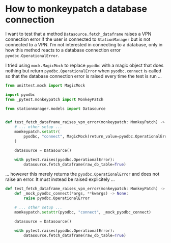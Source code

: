 # How to monkeypatch a database connection

I want to test that a method `Datasource.fetch_dataframe` raises a VPN connection error
if the user is connected to `StationManager` but is not connected to a VPN.  I'm not
interested in connecting to a database, only in how this method reacts to a database 
connection error `pyodbc.OperationalError`.

I tried using `mock.MagicMock` to replace `pyodbc` with a magic object that does nothing
but return `pyodbc.OperationalError` when `pyodbc.connect` is called so that the
database connection error is raised every time the test is run ...

```python
from unittest.mock import MagicMock

import pyodbc
from _pytest.monkeypatch import MonkeyPatch

from stationmanager.models import Datasource


def test_fetch_dataframe_raises_vpn_error(monkeypatch: MonkeyPatch) -> None:
    # ... other setup ...
    monkeypatch.setattr(
        pyodbc, "connect", MagicMock(return_value=pyodbc.OperationalError)
    )

    datasource = Datasource()

    with pytest.raises(pyodbc.OperationalError):
        datasource.fetch_dataframe(raw_db_table=True)

```

... however this merely returns the `pyodbc.OperationalError` and does not raise an
error.  It must instead be raised explicitely ...

```python
def test_fetch_dataframe_raises_vpn_error(monkeypatch: MonkeyPatch) -> None:
    def _mock_pyodbc_connect(*args, **kwargs) -> None:
        raise pyodbc.OperationalError

    # ... other setup ...
    monkeypatch.setattr(pyodbc, "connect", _mock_pyodbc_connect)

    datasource = Datasource()

    with pytest.raises(pyodbc.OperationalError):
        datasource.fetch_dataframe(raw_db_table=True)

```